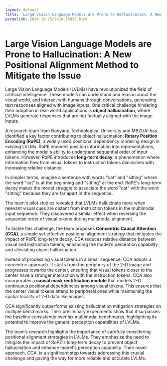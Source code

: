```yaml
---
layout: default
title: 'Large Vision Language Models are Prone to Hallucination: A New Positional Alignment Method to Mitigate the Issue'
permalink: 2024-10-25/2410.15926.html
---
```

# Large Vision Language Models are Prone to Hallucination: A New Positional Alignment Method to Mitigate the Issue 

Large Vision Language Models (LVLMs) have revolutionized the field of artificial intelligence. These models can understand and reason about the visual world, and interact with humans through conversations, generating text responses aligned with image inputs. One critical challenge hindering their adoption in real-world applications is **object hallucination**, where LVLMs generate responses that are not factually aligned with the image inputs.

A research team from Nanyang Technological University and MBZUAI has identified a key factor contributing to object hallucination: **Rotary Position Encoding (RoPE)**, a widely used positional dependency modeling design in existing LVLMs. RoPE encodes position information into representations, enhancing the model's ability to understand sequential order of input tokens. However, RoPE introduces **long-term decay**, a phenomenon where information flow from visual tokens to instruction tokens diminishes with increasing relative distance.

In simpler terms, imagine a sentence with words "cat" and "sitting" where the word "cat" is at the beginning and "sitting" at the end. RoPE's long-term decay makes the model struggle to associate the word "cat" with the word "sitting" because they are far apart in the sequence.

The team's pilot studies revealed that LVLMs hallucinate more when relevant visual cues are distant from instruction tokens in the multimodal input sequence. They discovered a similar effect when reversing the sequential order of visual tokens during multimodal alignment.

To tackle this challenge, the team proposes **Concentric Causal Attention (CCA)**, a simple yet effective positional alignment strategy that mitigates the impact of RoPE long-term decay.  CCA reduces relative distance between visual and instruction tokens, enhancing the model's perception capability and alleviating object hallucination.

Instead of processing visual tokens in a linear sequence, CCA adopts a concentric approach. It starts from the periphery of the 2-D image and progresses towards the center, ensuring that visual tokens closer to the center have a stronger interaction with the instruction tokens. CCA also incorporates a **causal mask rectification module** that models 2-D continuous positional dependencies among visual tokens. This ensures that the center visual tokens attend to peripheral ones while maintaining the spatial locality of 2-D data like images.

CCA significantly outperforms existing hallucination mitigation strategies on multiple benchmarks. Their preliminary experiments show that it surpasses the baseline consistently over six multimodal benchmarks, highlighting its potential to improve the general perception capabilities of LVLMs. 

The team’s research highlights the importance of carefully considering positional alignment strategies in LVLMs. They emphasize the need to mitigate the impact of RoPE's long-term decay to prevent object hallucination and enhance model's perception capability. Their novel approach, CCA, is a significant step towards addressing this crucial challenge and paving the way for more reliable and accurate LVLMs.